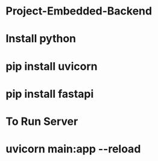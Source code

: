 # Project-Embedded-Backend

# Install python 
# pip install uvicorn
# pip install fastapi


# To Run Server
# uvicorn main:app --reload